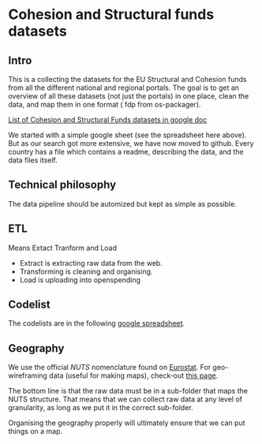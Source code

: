 # Cohesion and Structural funds datasets

## Intro

This is a collecting the datasets for the EU Structural and Cohesion funds from all the different national and regional portals. The goal is to get an overview of all these datasets (not just the portals) in one place, clean the data, and map them in one format ( fdp from os-packager). 


[List of Cohesion and Structural Funds datasets in google doc][gdoc]

[gdoc]: https://docs.google.com/spreadsheets/d/1RkC_YuWWlhGxyDRc-bpD_zaWAXK78GpPr8nfPesQfSY/edit?pref=2&pli=1#gid=0

We started with a simple google sheet (see the spreadsheet here above). But as our search got more extensive, we have now moved to github. Every country has a file which contains a readme, describing the data, and the data files itself.

## Technical philosophy

The data pipeline should be automized but kept as simple as possible. 

## ETL

Means Extact Tranform and Load

- Extract is extracting raw data from the web. 
- Transforming is cleaning and organising.
- Load is uploading into openspending

## Codelist

The codelists are in the following [google spreadsheet](https://docs.google.com/spreadsheets/d/1hvvajnagxtgzZ-I4SWarTCKfzVGko9ylKR_cJxTrgTo/edit?usp=sharing).

## Geography

We use the official *NUTS* nomenclature found on [Eurostat](http://ec.europa.eu/eurostat/portal/page/portal/nuts_nomenclature/introduction). For geo-wireframing data (useful for making maps), check-out [this page](http://ec.europa.eu/eurostat/portal/page/portal/nuts_nomenclature/introduction). 

The bottom line is that the raw data must be in a sub-folder that maps the NUTS structure. That means that we can collect raw data at any level of granularity, as long as we put it in the correct sub-folder. 

Organising the geography properly will ultimately ensure that we can put things on a map.




